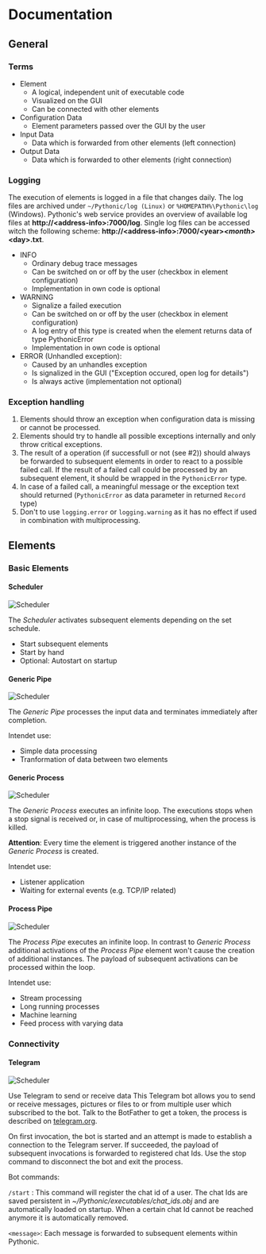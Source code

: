 # Documentation

## General

### Terms

- Element
    -  A logical, independent unit of executable code
    -  Visualized on the GUI
    -  Can be connected with other elements
- Configuration Data
    - Element parameters passed over the GUI by the user
- Input Data
    - Data which is forwarded from other elements (left connection)
- Output Data
    - Data which is forwarded to other elements (right connection)  

### Logging

The execution of elements is logged in a file that changes daily.
The log files are archived under `~/Pythonic/log (Linux)` or `%HOMEPATH%\Pythonic\log` (Windows).
Pythonic's web service provides an overview of available log files at **http://\<address-info>:7000/log**. Single log files can be accessed witch the following scheme: **http://\<address-info>:7000/\<year>_\<month>_\<day>.txt**.

- INFO
    - Ordinary debug trace messages
    - Can be switched on or off by the user (checkbox in element configuration)
    - Implementation in own code is optional
- WARNING
    - Signalize a failed execution
    - Can be switched on or off by the user (checkbox in element configuration)
    - A log entry of this type is created when the element returns data of type PythonicError
    - Implementation in own code is optional
- ERROR (Unhandled exception):
    - Caused by an unhandles exception
    - Is signalized in the GUI ("Exception occured, open log for details")
    - Is always active (implementation not optional)

### Exception handling

1. Elements should throw an exception when configuration data is missing or cannot be processed.
2. Elements should try to handle all possible exceptions internally and only throw critical exceptions.
3. The result of a operation (if successfull or not (see #2)) should always be forwarded to subsequent elements in order to react to a possible failed call. If the result of a failed call could be processed by an subsequent element, it should be wrapped in the `PythonicError` type.
4. In case of a failed call, a meaningful message or the exception text should returned (`PythonicError` as data parameter in returned `Record` type)
5. Don't to use `logging.error` or `logging.warning` as it has no effect if used in combination with multiprocessing.

## Elements

### Basic Elements

#### Scheduler
<img src="https://github.com/hANSIc99/Pythonic/blob/master/src/Pythonic/public_html/static/Scheduler.png" alt="Scheduler">

The *Scheduler* activates subsequent elements depending on the set schedule.

- Start subsequent elements
- Start by hand
- Optional: Autostart on startup

#### Generic Pipe
<img src="https://github.com/hANSIc99/Pythonic/blob/master/src/Pythonic/public_html/static/GenericPipe.png" alt="Scheduler">

The *Generic Pipe* processes the input data and terminates immediately after completion.

Intendet use: 
- Simple data processing
- Tranformation of data between two elements

#### Generic Process
<img src="https://github.com/hANSIc99/Pythonic/blob/master/src/Pythonic/public_html/static/GenericProcess.png" alt="Scheduler">

The *Generic Process* executes an infinite loop. The executions stops when a stop signal is received or, in case of multiprocessing, when the process is killed.

**Attention**: Every time the element is triggered another instance of the *Generic Process* is created.

Intendet use: 
- Listener application
- Waiting for external events (e.g. TCP/IP related)

#### Process Pipe
<img src="https://github.com/hANSIc99/Pythonic/blob/master/src/Pythonic/public_html/static/ProcessPipe.png" alt="Scheduler">

The *Process Pipe* executes an infinite loop. In contrast to *Generic Process* additional activations of the *Process Pipe* element won't cause
the creation of additional instances. The payload of subsequent activations can be processed within the loop.

Intendet use: 
- Stream processing
- Long running processes
- Machine learning
- Feed process with varying data

### Connectivity

#### Telegram
<img src="https://github.com/hANSIc99/Pythonic/blob/master/src/Pythonic/public_html/static/Telegram.png" alt="Scheduler">

Use Telegram to send or receive data 
This Telegram bot allows you to send or receive messages, pictures or files to or from multiple user which
subscribed to the bot. Talk to the  BotFather to get a token, the process is described on [telegram.org](https://core.telegram.org/bots#6-botfather).

On first invocation, the bot is started and an attempt is made to establish a connection to the Telegram server.
If succeeded, the payload of subsequent invocations is forwarded to registered chat Ids.
Use the stop command to disconnect the bot and exit the process.

Bot commands:

`/start` : This command will register the chat id of a user. The chat Ids are saved persistent in *~/Pythonic/executables/chat_ids.obj* 
and are automatically loaded on startup. When a certain chat Id cannot be reached anymore it is automatically removed.

`<message>`: Each message is forwarded to subsequent elements within Pythonic.

